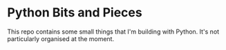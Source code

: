 # Python Bits and Pieces

This repo contains some small things that I'm building with Python. It's not particularly organised at the moment.
